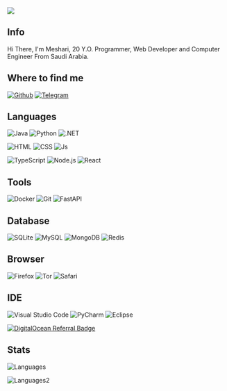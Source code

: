 <img src="https://i.ibb.co/xf0ht6z/shutterstock-753972046-350x233.jpg">

## Info

Hi There, I'm Meshari, 20 Y.O. Programmer, Web Developer and Computer Engineer From Saudi Arabia.

<!-- - :computer: I'm currently working on a different project.
- :school: I'm currently learning : rust
- :cat: Fun fact : I like cats -->

## Where to find me

[![Github](https://img.shields.io/badge/-Github-181717?style=for-the-badge&logo=Github&logoColor=white)](https://github.com/MeshariRed)
[![Telegram](https://img.shields.io/badge/Telegram-2CA5E0?style=for-the-badge&logo=telegram&logoColor=white)](https://t.me/MeshariRed)


## Languages

![Java](https://img.shields.io/badge/Java-ED8B00?style=for-the-badge&logo=openjdk&logoColor=white)
![Python](https://img.shields.io/badge/Python-3776AB?style=for-the-badge&logo=python&logoColor=white)
![.NET](https://img.shields.io/badge/.NET-5C2D91?style=for-the-badge&logo=.net&logoColor=white)



![HTML](https://img.shields.io/badge/HTML5-E34F26?style=for-the-badge&logo=html5&logoColor=white)
![CSS](https://img.shields.io/badge/CSS3-1572B6?style=for-the-badge&logo=css3&logoColor=white)
![Js](https://img.shields.io/badge/JavaScript-323330?style=for-the-badge&logo=javascript&logoColor=F7DF1E)

![TypeScript](https://img.shields.io/badge/TypeScript-007ACC?style=for-the-badge&logo=typescript&logoColor=white)
![Node.js](https://img.shields.io/badge/Node.js-43853D?style=for-the-badge&logo=node.js&logoColor=white)
![React](https://img.shields.io/badge/React-20232A?style=for-the-badge&logo=react&logoColor=61DAFB)


## Tools

![Docker](https://img.shields.io/badge/Docker-2CA5E0?style=for-the-badge&logo=docker&logoColor=white)
![Git](https://img.shields.io/badge/Git-F05032?style=for-the-badge&logo=git&logoColor=white)
![FastAPI](https://img.shields.io/badge/fastapi-109989?style=for-the-badge&logo=FASTAPI&logoColor=white)

## Database

![SQLite](https://img.shields.io/badge/SQLite-07405E?style=for-the-badge&logo=sqlite&logoColor=white)
![MySQL](https://img.shields.io/badge/MySQL-00000F?style=for-the-badge&logo=mysql&logoColor=white)
![MongoDB](https://img.shields.io/badge/MongoDB-4EA94B?style=for-the-badge&logo=mongodb&logoColor=white)
![Redis](https://img.shields.io/badge/redis-%23DD0031.svg?style=for-the-badge&logo=redis&logoColor=white)

## Browser

![Firefox](https://img.shields.io/badge/Firefox_Browser-FF7139?style=for-the-badge&logo=Firefox-Browser&logoColor=white)
![Tor](https://img.shields.io/badge/Tor-7D4698?style=for-the-badge&logo=Tor-Browser&logoColor=white)
![Safari](https://img.shields.io/badge/Safari-FF1B2D?style=for-the-badge&logo=Safari&logoColor=white)

## IDE

![Visual Studio Code](https://img.shields.io/badge/Visual%20Studio%20Code-0078d7.svg?style=for-the-badge&logo=visual-studio-code&logoColor=white)
![PyCharm](https://img.shields.io/badge/pycharm-143?style=for-the-badge&logo=pycharm&logoColor=black&color=black&labelColor=green)
![Eclipse](https://img.shields.io/badge/Eclipse-2C2255?style=for-the-badge&logo=eclipse&logoColor=white)


<a href="https://www.digitalocean.com/?refcode=ca821556e751&utm_campaign=Referral_Invite&utm_medium=Referral_Program&utm_source=badge"><img src="https://web-platforms.sfo2.cdn.digitaloceanspaces.com/WWW/Badge%201.svg" alt="DigitalOcean Referral Badge" /></a>

## Stats

![Languages](https://github-readme-stats.vercel.app/api/top-langs/?username=MeshariRed&theme=github_dark&layout=compact&exclude_repo=WilliamButcherBot,Telegram_VC_Bot,SpamProtectionRobot,GdriveSearcherBot,LunaChatBot)

![Languages2](https://github-readme-stats.vercel.app/api?username=MeshariRed&theme=blue-green)
